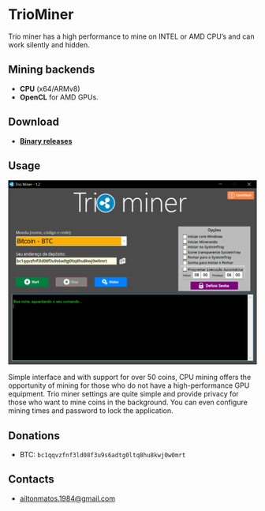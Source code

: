 # TrioMiner

Trio miner has a high performance to mine on INTEL or AMD CPU’s and can work silently and hidden.

## Mining backends
- **CPU** (x64/ARMv8)
- **OpenCL** for AMD GPUs.

## Download
* **[Binary releases](https://github.com/triominer/triominer)**

## Usage

![Screenshot](TrioMiner.jpg)

Simple interface and with support for over 50 coins, CPU mining offers the opportunity of mining for those who do not have a high-performance GPU equipment.
Trio miner settings are quite simple and provide privacy for those who want to mine coins in the background. You can even configure mining times and password to lock the application.


## Donations
* BTC: `bc1qqvzfnf3ld08f3u9s6adtg0ltq8hu8kwj0w0mrt`

## Contacts
* ailtonmatos.1984@gmail.com

